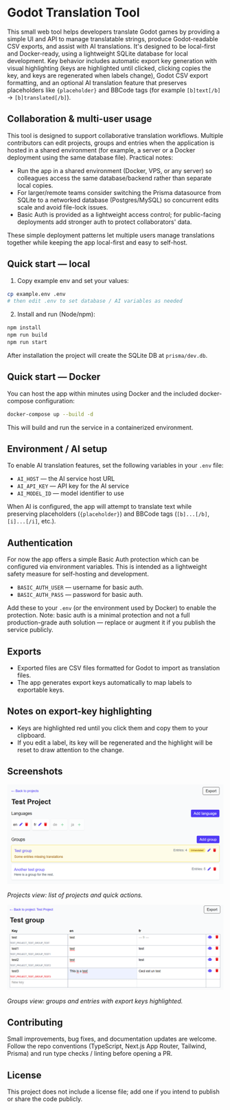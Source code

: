 # Godot Translation Tool

This small web tool helps developers translate Godot games by providing a simple UI and API to manage translatable strings, produce Godot-readable CSV exports, and assist with AI translations. It's designed to be local-first and Docker-ready, using a lightweight SQLite database for local development. Key behavior includes automatic export key generation with visual highlighting (keys are highlighted until clicked, clicking copies the key, and keys are regenerated when labels change), Godot CSV export formatting, and an optional AI translation feature that preserves placeholders like `{placeholder}` and BBCode tags (for example `[b]text[/b]` -> `[b]translated[/b]`).

## Collaboration & multi-user usage

This tool is designed to support collaborative translation workflows. Multiple contributors can edit projects, groups and entries when the application is hosted in a shared environment (for example, a server or a Docker deployment using the same database file). Practical notes:

- Run the app in a shared environment (Docker, VPS, or any server) so colleagues access the same database/backend rather than separate local copies.
- For larger/remote teams consider switching the Prisma datasource from SQLite to a networked database (Postgres/MySQL) so concurrent edits scale and avoid file-lock issues.
- Basic Auth is provided as a lightweight access control; for public-facing deployments add stronger auth to protect collaborators' data.

These simple deployment patterns let multiple users manage translations together while keeping the app local-first and easy to self-host.

## Quick start — local

1. Copy example env and set your values:

```bash
cp example.env .env
# then edit .env to set database / AI variables as needed
```

2. Install and run (Node/npm):

```bash
npm install
npm run build
npm run start
```

After installation the project will create the SQLite DB at `prisma/dev.db`.

## Quick start — Docker

You can host the app within minutes using Docker and the included docker-compose configuration:

```bash
docker-compose up --build -d
```

This will build and run the service in a containerized environment.

## Environment / AI setup

To enable AI translation features, set the following variables in your `.env` file:

- `AI_HOST` — the AI service host URL
- `AI_API_KEY` — API key for the AI service
- `AI_MODEL_ID` — model identifier to use

When AI is configured, the app will attempt to translate text while preserving placeholders (`{placeholder}`) and BBCode tags (`[b]...[/b]`, `[i]...[/i]`, etc.).

## Authentication

For now the app offers a simple Basic Auth protection which can be configured via environment variables. This is intended as a lightweight safety measure for self-hosting and development.

- `BASIC_AUTH_USER` — username for basic auth.
- `BASIC_AUTH_PASS` — password for basic auth.

Add these to your `.env` (or the environment used by Docker) to enable the protection. Note: basic auth is a minimal protection and not a full production-grade auth solution — replace or augment it if you publish the service publicly.

## Exports

- Exported files are CSV files formatted for Godot to import as translation files.
- The app generates export keys automatically to map labels to exportable keys.

## Notes on export-key highlighting

- Keys are highlighted red until you click them and copy them to your clipboard.
- If you edit a label, its key will be regenerated and the highlight will be reset to draw attention to the change.

## Screenshots

![Projects view screenshot](docs/images/projects.png)

_Projects view: list of projects and quick actions._

![Groups view screenshot](docs/images/groups.png)

_Groups view: groups and entries with export keys highlighted._

## Contributing

Small improvements, bug fixes, and documentation updates are welcome. Follow the repo conventions (TypeScript, Next.js App Router, Tailwind, Prisma) and run type checks / linting before opening a PR.

## License

This project does not include a license file; add one if you intend to publish or share the code publicly.
